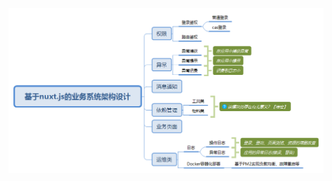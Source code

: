 <!--
 * @Author: wupeiwen <javapeiwen2010@gmail.com>
 * @Date: 2020-08-10 16:53:52
 * @LastEditors: wupeiwen <javapeiwen2010@gmail.com>
 * @LastEditTime: 2020-08-24 19:05:57
-->
![](./functionalPlan.png)